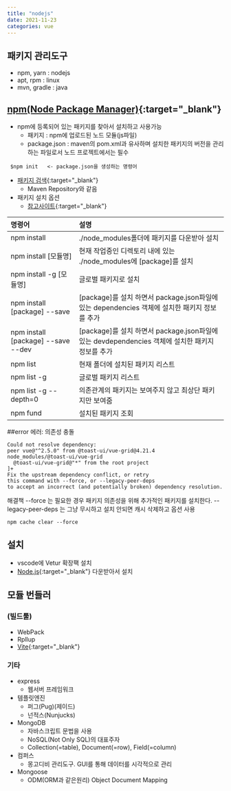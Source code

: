 ```yaml
---
title: "nodejs"
date: 2021-11-23
categories: vue  
---
```


## 패키지 관리도구

* npm, yarn : nodejs
* apt, rpm : linux
* mvn, gradle : java

## [npm(Node Package Manager)](https://docs.npmjs.com/){:target="_blank"}
* 	npm에 등록되어 있는 패키지를 찾아서 설치하고 사용가능
	 - 패키지 : npm에 업로드된 노드 모듈(js파일)
	 - package.json : maven의 pom.xml과 유사하며 설치한 패키지의 버전을 관리하는 파일로서 노드 프로젝트에서는 필수
```
 $npm init   <- package.json을 생성하는 명령어
```

* [패키지 검색](https://www.npmjs.com/){:target="_blank"}
  * Maven Repository와 같음
* 패키지 설치 옵션
  * [참고사이트](https://docs.npmjs.com/cli/v8/commands/npm-install){:target="_blank"}
    
| 명령어                             | 설명                                                                                             |  
| :--------------------------------- | :----------------------------------------------------------------------------------------------- |
| npm install                        | ./node_modules폴더에 패키지를 다운받아 설치                                                      |
| npm install [모듈명]               | 현재 작업중인 디렉토리 내에 있는 ./node_modules에 [package]를 설치                               |
| npm install -g [모듈명]            | 글로벌 패키지로 설치                                                                             |
| npm install [package] --save       | [package]를 설치 하면서 package.json파일에 있는 dependencies 객체에 설치한 패키지 정보를 추가    |
| npm install [package] --save --dev | [package]를 설치 하면서 package.json파일에 있는 devdependencies 객체에 설치한 패키지 정보를 추가 |
| npm list                           | 현재 폴더에 설치된 패키지 리스트                                                                 |
| npm list -g                        | 글로벌 패키지 리스트                                                                            |
| npm list -g  --depth=0             | 의존관계의 패키지는 보여주지 않고 최상단 패키지만 보여줌                                          |
| npm fund                           | 설치된 패키지 조회                                                                               |  

##error
에러: 의존성 충돌
```
Could not resolve dependency:
peer vue@"^2.5.0" from @toast-ui/vue-grid@4.21.4
node_modules/@toast-ui/vue-grid
  @toast-ui/vue-grid@"*" from the root project
]+
Fix the upstream dependency conflict, or retry
this command with --force, or --legacy-peer-deps
to accept an incorrect (and potentially broken) dependency resolution.
```
해결책
--force 는 필요한 경우 패키지 의존성을 위해 추가적인 패키지를 설치한다.
--legacy-peer-deps 는 그냥 무시하고 설치
안되면 캐시 삭제하고 옵션 사용
```
npm cache clear --force
```

## 설치

* vscode에 Vetur 확장팩 설치
* [Node.js](https://nodejs.org/){:target="_blank"} 다운받아서 설치


## 모듈 번들러

### (빌드툴)
* WebPack
* Rpllup
* [Vite](https://vitejs.dev/){:target="_blank"}

### 기타 
* express
  - 웹서버 프레임워크
* 템플릿엔진
  - 퍼그(Pug)(제이드)
  - 넌적스(Nunjucks)
* MongoDB
  - 자바스크립트 문법을 사용
  - NoSQL(Not Only SQL)의 대표주자
  - Collection(=table), Document(=row), Field(=column)
* 컴퍼스
  - 몽고디비 관리도구. GUI를 통해 데이터를 시각적으로 관리
* Mongoose
  - ODM(ORM과 같은원리) Object Document Mapping

